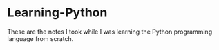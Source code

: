 # Learning-Python

These are the notes I took while I was learning the Python programming language from scratch.
